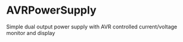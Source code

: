 AVRPowerSupply
==============

Simple dual output power supply with AVR controlled current/voltage monitor and display

